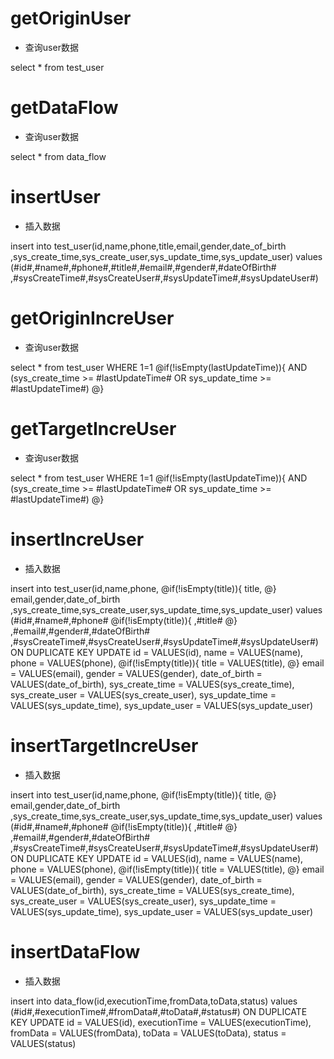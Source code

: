 getOriginUser
===
* 查询user数据

select * from test_user

getDataFlow
===
* 查询user数据

select * from data_flow

insertUser
===
* 插入数据

insert into test_user(id,name,phone,title,email,gender,date_of_birth
    ,sys_create_time,sys_create_user,sys_update_time,sys_update_user)
values (#id#,#name#,#phone#,#title#,#email#,#gender#,#dateOfBirth#
    ,#sysCreateTime#,#sysCreateUser#,#sysUpdateTime#,#sysUpdateUser#)


getOriginIncreUser
===
* 查询user数据

select * from test_user
WHERE 1=1
@if(!isEmpty(lastUpdateTime)){
AND (sys_create_time >= #lastUpdateTime# OR sys_update_time >= #lastUpdateTime#)
@}

getTargetIncreUser
===
* 查询user数据

select * from test_user
WHERE 1=1
@if(!isEmpty(lastUpdateTime)){
AND (sys_create_time >= #lastUpdateTime# OR sys_update_time >= #lastUpdateTime#)
@}

insertIncreUser
===
* 插入数据

insert into test_user(id,name,phone,
@if(!isEmpty(title)){
title,
@}
email,gender,date_of_birth
    ,sys_create_time,sys_create_user,sys_update_time,sys_update_user)
values (#id#,#name#,#phone#
@if(!isEmpty(title)){
,#title#
@}
,#email#,#gender#,#dateOfBirth#
    ,#sysCreateTime#,#sysCreateUser#,#sysUpdateTime#,#sysUpdateUser#)
ON DUPLICATE KEY UPDATE 
id = VALUES(id),
name = VALUES(name),
phone = VALUES(phone),
@if(!isEmpty(title)){
title = VALUES(title),
@}
email = VALUES(email),
gender = VALUES(gender),
date_of_birth = VALUES(date_of_birth),
sys_create_time = VALUES(sys_create_time),
sys_create_user = VALUES(sys_create_user),
sys_update_time = VALUES(sys_update_time),
sys_update_user = VALUES(sys_update_user)

insertTargetIncreUser
===
* 插入数据

insert into test_user(id,name,phone,
@if(!isEmpty(title)){
title,
@}
email,gender,date_of_birth
,sys_create_time,sys_create_user,sys_update_time,sys_update_user)
values (#id#,#name#,#phone#
@if(!isEmpty(title)){
,#title#
@}
,#email#,#gender#,#dateOfBirth#
,#sysCreateTime#,#sysCreateUser#,#sysUpdateTime#,#sysUpdateUser#)
ON DUPLICATE KEY UPDATE
id = VALUES(id),
name = VALUES(name),
phone = VALUES(phone),
@if(!isEmpty(title)){
title = VALUES(title),
@}
email = VALUES(email),
gender = VALUES(gender),
date_of_birth = VALUES(date_of_birth),
sys_create_time = VALUES(sys_create_time),
sys_create_user = VALUES(sys_create_user),
sys_update_time = VALUES(sys_update_time),
sys_update_user = VALUES(sys_update_user)

insertDataFlow
===
* 插入数据

insert into data_flow(id,executionTime,fromData,toData,status)
values (#id#,#executionTime#,#fromData#,#toData#,#status#)
ON DUPLICATE KEY UPDATE
id = VALUES(id),
executionTime = VALUES(executionTime),
fromData = VALUES(fromData),
toData = VALUES(toData),
status = VALUES(status)

